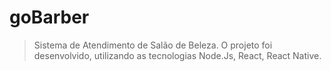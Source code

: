 # goBarber

> Sistema de Atendimento de Salão de Beleza. O projeto foi desenvolvido, utilizando as tecnologias Node.Js, React, React Native.
